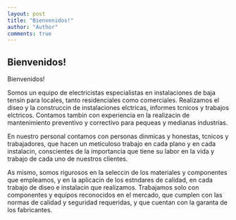 ```yaml
--- 
layout: post
title: "Bienvenidos!"
author: "Author"
comments: true
---
```


## Bienvenidos!


Bienvenidos!

Somos un equipo de electricistas especialistas en instalaciones de baja tensin para locales, tanto residenciales como comerciales. Realizamos el diseo y la construccin de instalaciones elctricas, informes tcnicos y trabajos elctricos. Contamos tambin con experiencia en la realizacin de mantenimiento preventivo y correctivo para pequeas y medianas industrias.

En nuestro personal contamos con personas dinmicas y honestas, tcnicos y trabajadores, que hacen un meticuloso trabajo en cada plano y en cada instalacin, conscientes de la importancia que tiene su labor en la vida y trabajo de cada uno de nuestros clientes.

As mismo, somos rigurosos en la seleccin de los materiales y componentes que empleamos, y en la aplicacin de los estndares de calidad, en cada trabajo de diseo e instalacin que realizamos. Trabajamos solo con componentes y equipos reconocidos en el mercado, que cumplen con las normas de calidad y seguridad requeridas, y que cuentan con la garanta de los fabricantes.

